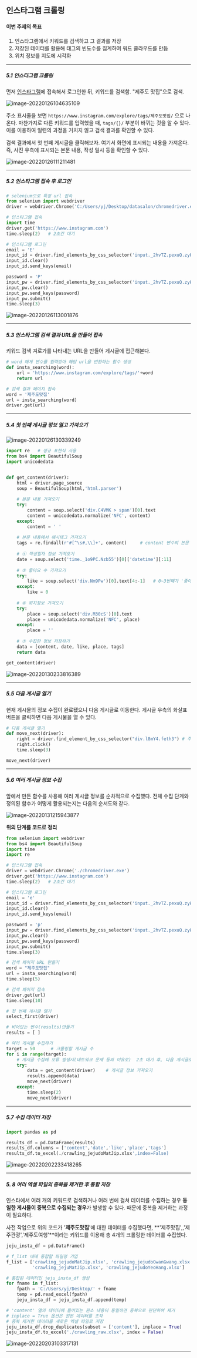 ## 인스타그램 크롤링

#### 이번 주제의 목표

1. 인스타그램에서 키워드를 검색하고 그 결과를 저장
2. 저장된 데이터를 활용해 태그의 빈도수를 집계하여 워드 클라우드를 만듬
3. 위치 정보를 지도에 시각화

---

##### 5.1 인스타그램 크롤링

먼저 [인스타그램](https://www.instagram.com)에 접속해서 로그인한 뒤, 키워드를 검색함. "제주도 맛집"으로 검색.

![image-20220126104635109](assets/subject05_1/image-20220126104635109.png)

주소 표시줄을 보면 `https://www.instagram.com/explore/tags/제주도맛집/` 으로 나온다. 마찬가지로 다른 키워드를 입력했을 때, `tags/{}/` 부분이 바뀌는 것을 알 수 있다. 이를 이용하여 일련의 과정을 거치지 않고 검색 결과를 확인할 수 있다.

검색 결과에서 첫 번째 게시글을 클릭해보자. 여기서 화면에 표시되는 내용을 가져온다. 즉, 사진 우측에 표시되는 본문 내용, 작성 일시 등을 확인할 수 있다.

![image-20220126111211481](assets/subject05_1/image-20220126111211481.png)

---



##### 5.2 인스타그램 접속 후 로그인

```python
# selenium으로 특정 url 접속
from selenium import webdriver
driver = webdriver.Chrome('C:/Users/yj/Desktop/datasalon/chromedriver.exe')

# 인스타그램 접속
import time
driver.get('https://www.instagram.com')
time.sleep(2)   # 2초간 대기

# 인스타그램 로그인
email = 'E'
input_id = driver.find_elements_by_css_selector('input._2hvTZ.pexuQ.zyHYP')[0]
input_id.clear()
input_id.send_keys(email)

password = 'P'
input_pw = driver.find_elements_by_css_selector('input._2hvTZ.pexuQ.zyHYP')[1]
input_pw.clear()
input_pw.send_keys(password)
input_pw.submit()
time.sleep(3)
```

![image-20220126113001876](assets/subject05_1/image-20220126113001876.png)

---



##### 5.3 인스타그램 검색 결과 URL을 만들어 접속

키워드 검색 겨로가를 나타내는 URL을 만들어 게시글에 접근해본다.

```python
# word 매게 변수를 입력받아 해당 url을 반환하는 함수 생성
def insta_searching(word):
    url = 'https://www.instagram.com/explore/tags/'+word
    return url

# 검색 결과 페이지 접속
word = '제주도맛집'
url = insta_searching(word)
driver.get(url)
```

---



##### 5.4 첫 번째 게시글 정보 열고 가져오기

![image-20220126130339249](assets/subject05_1/image-20220126130339249.png)

```python
import re   # 정규 표현식 사용
from bs4 import BeautifulSoup
import unicodedata


def get_content(driver):
    html = driver.page_source
    soup = BeautifulSoup(html,'html.parser')
    
    # 본문 내용 가져오기
    try:
        content = soup.select('div.C4VMK > span')[0].text
        content = unicodedata.normalize('NFC', content) 
    except:
        content = ' '
    
    # 본문 내용에서 해시태그 가져오기
    tags = re.findall(r'#[^\s#,\\]+', content)     # content 변수의 본문 내용 중 #로 시작하고, # 뒤에 연속된 문자(공백이나 #,\ 기호가 아닌 경우)를 모두 찾아서 리스트 형태로 tags 변수에 저장
    
    # ④ 작성일자 정보 가져오기
    date = soup.select('time._1o9PC.Nzb55')[0]['datetime'][:11]
    
    # ⑤ 좋아요 수 가져오기
    try:
        like = soup.select('div.Nm9Fw')[0].text[4:-1]   # 0~3번째가 '좋아요 '. 따라서 4번째부터 마지막까지
    except:
        like = 0
    
    # ⑥ 위치정보 가져오기
    try: 
        place = soup.select('div.M30cS')[0].text
        place = unicodedata.normalize('NFC', place)
    except:
        place = ''
    
    # ⑦ 수집한 정보 저장하기
    data = [content, date, like, place, tags]
    return data

get_content(driver)
```

![image-20220130233816389](assets/subject05_1/image-20220130233816389.png)

---



##### 5.5 다음 게시글 열기

현재 게시물의 정보 수집이 완료됐으니 다음 게시글로 이동한다. 게시글 우측의 화살표 버튼을 클릭하면 다음 게시물을 열 수 있다.

```python
# 다음 게시글 열기
def move_next(driver):
    right = driver.find_element_by_css_selector("div.l8mY4.feth3") # 주소 띄어쓰기는 . 으로 표시
    right.click()
    time.sleep(3)

move_next(driver)
```

---



##### 5.6 여러 게시글 정보 수집

앞에서 만든 함수를 사용해 여러 게시글 정보를 순차적으로 수집했다. 전체 수집 단계와 정의된 함수가 어떻게 활용되는지는 다음의 순서도와 같다.

![image-20220131215943877](assets/subject05_1/image-20220131215943877.png)



**위의 단계를 코드로 정리**

```python
from selenium import webdriver
from bs4 import BeautifulSoup
import time
import re

# 인스타그램 접속
driver = webdriver.Chrome('./chromedriver.exe')
driver.get('https://www.instagram.com')
time.sleep(2)   # 2초간 대기

# 인스타그램 로그인
email = 'e'
input_id = driver.find_elements_by_css_selector('input._2hvTZ.pexuQ.zyHYP')[0]
input_id.clear()
input_id.send_keys(email)

password = 'p'
input_pw = driver.find_elements_by_css_selector('input._2hvTZ.pexuQ.zyHYP')[1]
input_pw.clear()
input_pw.send_keys(password)
input_pw.submit()
time.sleep(3)

# 검색 페이지 URL 만들기
word = "제주도맛집"
url = insta_searching(word)
time.sleep(5)

# 검색 페이지 접속
driver.get(url)
time.sleep(10)

# 첫 번째 게시글 열기
select_first(driver)

# 비어있는 변수(results)만들기
results = [ ]

# 여러 게시물 수집하기
target = 50      # 크롤링할 게시글 수
for i in range(target):
    # 게시글 수집에 오류 발생시(네트워크 문제 등의 이유로)  2초 대기 후, 다음 게시글로 넘어가도록 try, except 구문 활용
    try:
        data = get_content(driver)    # 게시글 정보 가져오기
        results.append(data)
        move_next(driver)
    except:
        time.sleep(2)
        move_next(driver)
```

---



##### 5.7 수집 데이터 저장

```python
import pandas as pd

results_df = pd.DataFrame(results)
results_df.columns = ['content','date','like','place','tags']
results_df.to_excel(./crawling_jejudoMatJip.xlsx',index=False)
```

![image-20220202233418265](assets/subject05_1/image-20220202233418265.png)

---



##### 5. 8 여러 엑셀 파일의 중복을 제거한 후 통합 저장

인스타에서 여러 개의 키워드로 검색하거나 여러 번에 걸쳐 데이터를 수집하는 경우 **동일한 게시물이 중복으로 수집되는 경우**가 발생할 수 있다. 때문에 중복을 제거하는 과정이 필요하다.

사전 작업으로 위의 코드가 '**제주도맛집**'에 대한 데이터를 수집했다면, **'제주맛집',,'제주관광','제주도여행'**이라는 키워드를 이용해 총 4개의 크롤링한 데이터를 수집했다.

```python
jeju_insta_df = pd.DataFrame()

# f_list 내에 통합할 파일명 기입
f_list = ['crawling_jejudoMatJip.xlsx', 'crawling_jejudoGwanGwang.xlsx', 
          'crawling_jejuMatJip.xlsx', 'crawling_jejudoYeoHang.xlsx']

# 통합된 데이터인 jeju_insta_df 생성
for fname in f_list:
    fpath = 'C:/Users/yj/Desktop/' + fname
    temp = pd.read_excel(fpath)
    jeju_insta_df = jeju_insta_df.append(temp)

# 'content' 열의 데이터에 들어있는 원소 내용이 동일하면 중복으로 판단하여 제거
# inplace = True 옵션은 원본 데이터를 조작
# 중복 제거한 데이터를 새로운 엑셀 파일로 저장
jeju_insta_df.drop_duplicates(subset = ['content'], inplace = True)
jeju_insta_df.to_excel('./crawling_raw.xlsx', index = False)
```

![image-20220203103317131](assets/subject05_1/image-20220203103317131.png)

---

